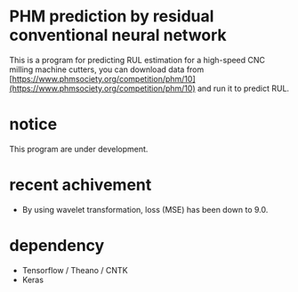 # PHM prediction by residual conventional neural network

This is a program for predicting RUL estimation for a high-speed CNC milling machine cutters, you can download data from [https://www.phmsociety.org/competition/phm/10](https://www.phmsociety.org/competition/phm/10) and run it to predict RUL.

# notice

This program are under development.

# recent achivement

+ By using wavelet transformation, loss (MSE) has been down to 9.0.

# dependency

+ Tensorflow / Theano / CNTK
+ Keras
